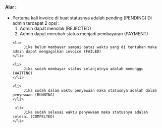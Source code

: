 <h4> Alur : </h4>

<ul>
	<li>
        Pertama kali invoice di buat statusnya adalah pending (PENDING)	    
	    Di admin terdapat 2 opsi :
        <ol> 
    	    <li>Admin dapat menolak (REJECTED)</li>
    	    <li>Admin dapat merubah status menjadi pembayaran (PAYMENT)</li>
	    </ol>
    </li>

	<li>
         Jika belum membayar sampai batas waktu yang di tentukan maka admin dapat mengagalkan invoice (FAILED)
	</li>

	<li>
         Jika sudah membayar status selanjutnya adalah menunggu (WAITING)
    </li>

	<li>
         Jika sudah dalam waktu penyewaan maka statusnya adalah dalam penyewaan (RUNNING)
    </li>
	 
	 <li>
         Jika sudah selesai waktu penyewaan maka statusnya adalah selesai (COMPELTED)
    </li>
</ul>
